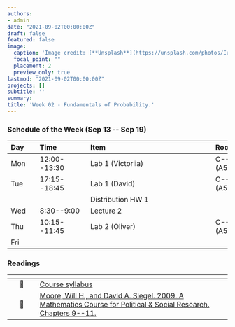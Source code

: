 ```yaml
---
authors:
- admin
date: "2021-09-02T00:00:00Z"
draft: false
featured: false
image:
  caption: 'Image credit: [**Unsplash**](https://unsplash.com/photos/IuLgi9PWETU)'
  focal_point: ""
  placement: 2
  preview_only: true
lastmod: "2021-09-02T00:00:00Z"
projects: []
subtitle: ''
summary: 
title: 'Week 02 - Fundamentals of Probability.'
---
```


### Schedule of the Week (Sep 13 -- Sep 19)

| <div style="width:50px;text-align:left">Day</div> | <div style="width:100px;text-align:left">Time</div> | <div style="width:270px;text-align:left">Item</div> | <div style="width:100px;text-align:left">Room</div> |<div style="width:100px;text-align:left">Slides</div> |
|:-----|:-------------|:--------------------------------|:------------|:------------|
| Mon  | 12:00--13:30 | Lab 1 (Victoriia)               | C--108 (A5) |             |
| Tue  | 17:15--18:45 | Lab 1 (David)                   | C--108 (A5) |             |
|      |              | Distribution HW 1               |             |             |
| Wed  | 8:30--9:00   | Lecture 2                       |             | Link Slides |
| Thu  | 10:15--11:45 | Lab 2 (Oliver)                  | C--108 (A5) |             |
| Fri  |              |                                 |             |             |



### Readings

| <div style="width:50px"></div>  | <div style="width:420px"></div>  |  <div style="width:200px"></div> |
|:---:|:---|:---:|
| :page_facing_up: | [Course syllabus](https://introds.org/) | **Required** | 
| :open_book: | [Moore, Will H., and David A. Siegel. 2009. A Mathematics Course for Political & Social Research. Chapters 9--11.](https://r4ds.had.co.nz/explore-intro.html) | **Required** |



